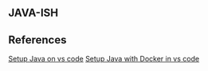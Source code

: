 ## JAVA-ISH

## References

[Setup Java on vs code](https://code.visualstudio.com/docs/java/java-tutorial)
[Setup Java with Docker in vs code](https://www.youtube.com/watch?v=SpF-MQu35No)
